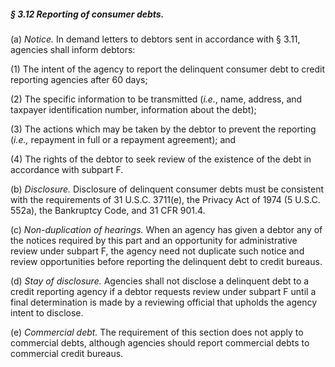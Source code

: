 ##### § 3.12 Reporting of consumer debts. #####

(a) *Notice.* In demand letters to debtors sent in accordance with § 3.11, agencies shall inform debtors:

(1) The intent of the agency to report the delinquent consumer debt to credit reporting agencies after 60 days;

(2) The specific information to be transmitted (*i.e.*, name, address, and taxpayer identification number, information about the debt);

(3) The actions which may be taken by the debtor to prevent the reporting (*i.e.,* repayment in full or a repayment agreement); and

(4) The rights of the debtor to seek review of the existence of the debt in accordance with subpart F.

(b) *Disclosure.* Disclosure of delinquent consumer debts must be consistent with the requirements of 31 U.S.C. 3711(e), the Privacy Act of 1974 (5 U.S.C. 552a), the Bankruptcy Code, and 31 CFR 901.4.

(c) *Non-duplication of hearings.* When an agency has given a debtor any of the notices required by this part and an opportunity for administrative review under subpart F, the agency need not duplicate such notice and review opportunities before reporting the delinquent debt to credit bureaus.

(d) *Stay of disclosure.* Agencies shall not disclose a delinquent debt to a credit reporting agency if a debtor requests review under subpart F until a final determination is made by a reviewing official that upholds the agency intent to disclose.

(e) *Commercial debt.* The requirement of this section does not apply to commercial debts, although agencies should report commercial debts to commercial credit bureaus.